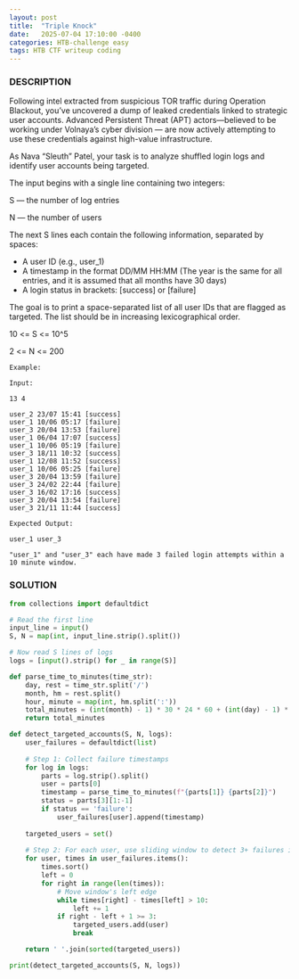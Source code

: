 ```yaml
---
layout: post
title:  "Triple Knock"
date:   2025-07-04 17:10:00 -0400
categories: HTB-challenge easy
tags: HTB CTF writeup coding 
---
```


### DESCRIPTION
Following intel extracted from suspicious TOR traffic during Operation Blackout, you’ve uncovered a dump of leaked credentials linked to strategic user accounts.
Advanced Persistent Threat (APT) actors—believed to be working under Volnaya’s cyber division — are now actively attempting to use these credentials against high-value infrastructure.

As Nava “Sleuth” Patel, your task is to analyze shuffled login logs and identify user accounts being targeted.

The input begins with a single line containing two integers:

S — the number of log entries

N — the number of users

The next S lines each contain the following information, separated by spaces:

* A user ID (e.g., user_1)
* A timestamp in the format DD/MM HH:MM (The year is the same for all entries, and it is assumed that all months have 30 days)
* A login status in brackets: [success] or [failure]

The goal is to print a space-separated list of all user IDs that are flagged as targeted.
The list should be in increasing lexicographical order.

10 <= S <= 10^5

2 <= N <= 200
```
Example:

Input:

13 4

user_2 23/07 15:41 [success]
user_1 10/06 05:17 [failure]
user_3 20/04 13:53 [failure]
user_1 06/04 17:07 [success]
user_1 10/06 05:19 [failure]
user_3 18/11 10:32 [success]
user_1 12/08 11:52 [success]
user_1 10/06 05:25 [failure]
user_3 20/04 13:59 [failure]
user_3 24/02 22:44 [failure]
user_3 16/02 17:16 [success]
user_3 20/04 13:54 [failure]
user_3 21/11 11:44 [success]

Expected Output:

user_1 user_3

"user_1" and "user_3" each have made 3 failed login attempts within a 10 minute window.
```
### SOLUTION
```python
from collections import defaultdict

# Read the first line
input_line = input()
S, N = map(int, input_line.strip().split())

# Now read S lines of logs
logs = [input().strip() for _ in range(S)]

def parse_time_to_minutes(time_str):
    day, rest = time_str.split('/')
    month, hm = rest.split()
    hour, minute = map(int, hm.split(':'))
    total_minutes = (int(month) - 1) * 30 * 24 * 60 + (int(day) - 1) * 24 * 60 + hour * 60 + minute
    return total_minutes

def detect_targeted_accounts(S, N, logs):
    user_failures = defaultdict(list)
    
    # Step 1: Collect failure timestamps
    for log in logs:
        parts = log.strip().split()
        user = parts[0]
        timestamp = parse_time_to_minutes(f"{parts[1]} {parts[2]}")
        status = parts[3][1:-1]
        if status == 'failure':
            user_failures[user].append(timestamp)
    
    targeted_users = set()
    
    # Step 2: For each user, use sliding window to detect 3+ failures in 10 mins
    for user, times in user_failures.items():
        times.sort()
        left = 0
        for right in range(len(times)):
            # Move window's left edge
            while times[right] - times[left] > 10:
                left += 1
            if right - left + 1 >= 3:
                targeted_users.add(user)
                break

    return ' '.join(sorted(targeted_users))

print(detect_targeted_accounts(S, N, logs))
```
